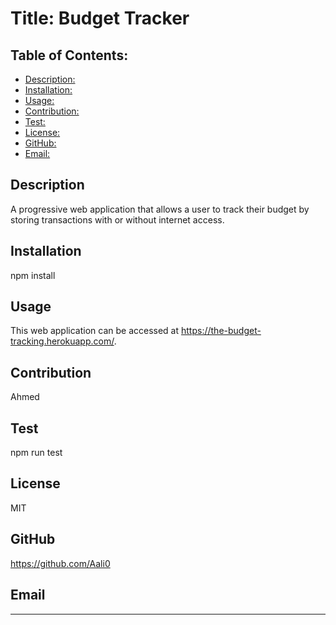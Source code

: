 # Title: Budget Tracker
## Table of Contents:
* [Description: ](#description)
* [Installation:](#installation)
* [Usage: ](#usage)
* [Contribution: ](#contribution)
* [Test: ](#test)
* [License: ](#license)
* [GitHub: ](#github)
* [Email: ](#email)
    
## Description
A progressive web application that allows a user to track their budget by storing transactions with or without internet access.

## Installation
npm install

## Usage
This web application can be accessed at https://the-budget-tracking.herokuapp.com/. 

## Contribution
Ahmed

## Test
npm run test

## License
MIT

## GitHub
https://github.com/Aali0

## Email
****